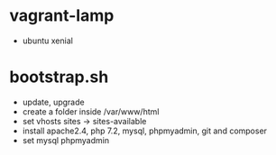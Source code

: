 # vagrant-lamp

- ubuntu xenial

# bootstrap.sh

- update, upgrade
- create a folder inside /var/www/html
- set vhosts sites -> sites-available
- install apache2.4, php 7.2, mysql, phpmyadmin, git and composer
- set mysql phpmyadmin